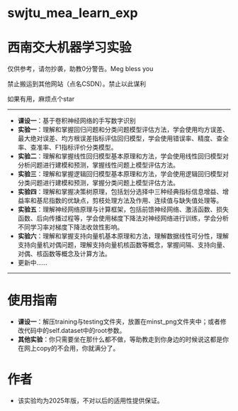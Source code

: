 # swjtu_mea_learn_exp
# 西南交大机器学习实验
仅供参考，请勿抄袭，助教0分警告。Meg bless you

禁止搬运到其他网站（点名CSDN）。禁止以此谋利

如果有用，麻烦点个star

---
- **课设一**：基于卷积神经网络的手写数字识别
- **实验一**：理解和掌握回归问题和分类问题模型评估方法，学会使用均方误差、最大绝对误差、均方根误差指标评估回归模型，学会使用错误率、精度、查全率、查准率、F1指标评价分类模型。
- **实验二**：理解和掌握线性回归模型基本原理和方法，学会使用线性回归模型对分析问题进行建模和预测，掌握线性问题上模型评估方法。
- **实验三**：理解和掌握逻辑回归模型基本原理和方法，学会使用逻辑回归模型对分类问题进行建模和预测，掌握分类问题上模型评估方法。
- **实验四**：理解和掌握决策树原理，包括划分选择中三种经典指标信息增益、增益率和基尼指数的优缺点，剪枝处理方法及作用、连续值与缺失值处理等。
- **实验五**：理解神经网络原理与计算框架，包括前馈神经网络、激活函数、损失函数、后向传播过程等，学会使用梯度下降法对神经网络进行训练，学会分析不同学习率对梯度下降法收敛性影响。
- **实验六**：理解和掌握支持向量机基本原理和方法，理解数据线性可分性，理解支持向量机对偶问题，理解支持向量机核函数等概念，掌握间隔、支持向量、对偶、核函数等概念及计算方法。
- 更新中......
- ---
# 使用指南
- **课设一**：解压training与testing文件夹，放置在minst_png文件夹中；或者修改代码中的self.dataset中的root参数。
- **其他实验**：你只需要坐在那什么都不做，等助教走到你身边的时候说这都是你在网上copy的不会用，你就满分了。
# 作者
- 该实验均为2025年版，不对以后的适用性提供保证。

